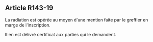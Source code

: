 Article R143-19
----
La radiation est opérée au moyen d'une mention faite par le greffier en marge de
l'inscription.

Il en est délivré certificat aux parties qui le demandent.

